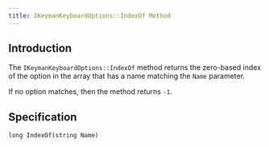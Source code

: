 ```yaml
---
title: IKeymanKeyboardOptions::IndexOf Method
---
```


## Introduction

The `IKeymanKeyboardOptions::IndexOf` method returns the zero-based
index of the option in the array that has a name matching the `Name`
parameter.

If no option matches, then the method returns `-1`.

## Specification

``` clike
long IndexOf(string Name)
```
